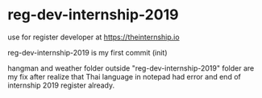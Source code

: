 # reg-dev-internship-2019
use for register developer at https://theinternship.io

reg-dev-internship-2019 is my first commit (init)

hangman and weather folder outside "reg-dev-internship-2019" folder are my fix after realize that Thai language in notepad had error
and end of internship 2019 register already.
